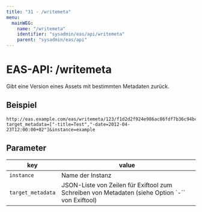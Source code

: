 ```yaml
---
title: "31 - /writemeta"
menu:
  mainWEG:
    name: "/writemeta"
    identifier: "sysadmin/eas/api/writemeta"
    parent: "sysadmin/eas/api"
---
```

#  EAS-API: /writemeta

Gibt eine Version eines Assets mit bestimmten Metadaten zurück.

##  Beispiel

```url
http://eas.example.com/eas/writemeta/123/f1d2d2f924e986ac86fdf7b36c94bcdf32beec15?target_metadata=["-title=Test","-date=2012-04-23T12:00:00+02"]&instance=example
```


##  Parameter


|key|value|
|---|---|
|`instance`          |Name der Instanz|
|`target_metadata`   |JSON-Liste von Zeilen für Exiftool zum Schreiben von Metadaten (siehe Option `-`` von Exiftool)|



